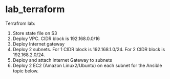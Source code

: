 # lab_terraform

Terrafrom lab: 
1)  Store state file on S3  
2)  Deploy VPC. CIDR block is 192.168.0.0/16 
3)  Deploy Internet gateway 
4)  Deploy 2 subnets. For 1 CIDR block is 192.168.1.0/24. For 2 CIDR block is 
192.168.2.0/24. 
5)  Deploy and attach internet Gateway to subnets 
6)  Deploy 2 EC2 (Amazon Linux2/Ubuntu) on each subnet for the Ansible topic 
below.
